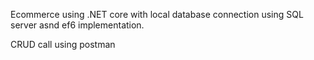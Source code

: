 Ecommerce using .NET core with local database connection using SQL server asnd ef6 implementation.

CRUD call using postman
